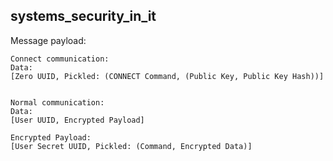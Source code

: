 ## systems_security_in_it


Message payload:

```
Connect communication:
Data:
[Zero UUID, Pickled: (CONNECT Command, (Public Key, Public Key Hash))]


Normal communication:
Data:
[User UUID, Encrypted Payload]

Encrypted Payload:
[User Secret UUID, Pickled: (Command, Encrypted Data)]

```
